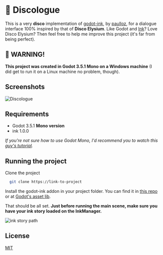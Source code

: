 
# 🪩 Discologue

This is a very **disco** implementation of [godot-ink](https://github.com/paulloz/godot-ink), by [paulloz](https://github.com/paulloz), for a dialogue interface 100% inspired by that of **Disco Elysium**. Like Godot and [Ink](https://github.com/inkle/ink)? Love Disco Elysium? Then feel free to help me improve this project (it's far from being perfect).

## 🚨 WARNING!

**This project was created in Godot 3.5.1 Mono on a Windows machine** (I did get to run it on a Linux machine no problem, though).
## Screenshots

![Discologue](https://user-images.githubusercontent.com/74621925/217369965-09579a69-3fd1-42e4-bed9-b3ac7b632c23.gif)

## Requirements
* Godot 3.5.1 **Mono version**
* ink 1.0.0

*If you're not sure how to use Godot Mono, I'd recommend you to watch this [guy's tutorial](https://www.youtube.com/watch?v=lOjOb4Lv_ww&ab_channel=FinePointCGI).*
## Running the project

Clone the project

```bash
  git clone https://link-to-project
```

Install the godot-ink addon in your project folder. You can find it in [this repo](https://github.com/paulloz/godot-ink) or at [Godot's asset lib](https://godotengine.org/asset-library/asset/846).

That should be all set. **Just before running the main scene, make sure you have your ink story loaded on the InkManager.**

![ink story path](https://user-images.githubusercontent.com/74621925/217365595-d87062cd-a7d7-4201-898d-66c610290e04.png)
## License

[MIT](https://choosealicense.com/licenses/mit/)